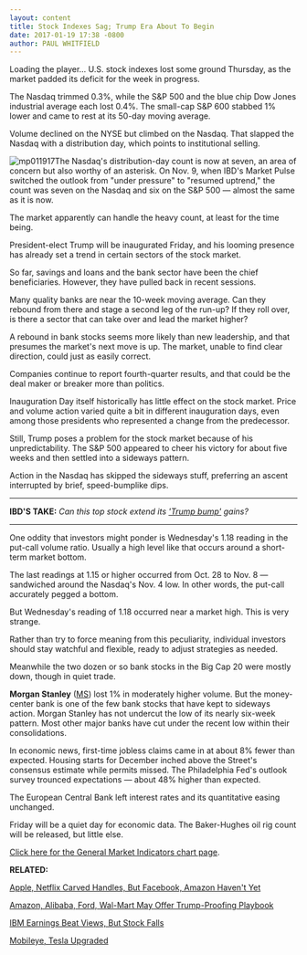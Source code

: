 ```yaml
---
layout: content
title: Stock Indexes Sag; Trump Era About To Begin
date: 2017-01-19 17:38 -0800
author: PAUL WHITFIELD
---
```






Loading the player...
U.S. stock indexes lost some ground Thursday, as the market padded its deficit for the week in progress.


The Nasdaq trimmed 0.3%, while the S&P 500 and the blue chip Dow Jones industrial average each lost 0.4%. The small-cap S&P 600 stabbed 1% lower and came to rest at its 50-day moving average.


Volume declined on the NYSE but climbed on the Nasdaq. That slapped the Nasdaq with a distribution day, which points to institutional selling.


![mp011917](https://www.investors.com/wp-content/uploads/2017/01/MP011917-243x300.png)The Nasdaq's distribution-day count is now at seven, an area of concern but also worthy of an asterisk. On Nov. 9, when IBD's Market Pulse switched the outlook from "under pressure" to "resumed uptrend," the count was seven on the Nasdaq and six on the S&P 500 — almost the same as it is now.


The market apparently can handle the heavy count, at least for the time being.


President-elect Trump will be inaugurated Friday, and his looming presence has already set a trend in certain sectors of the stock market.


So far, savings and loans and the bank sector have been the chief beneficiaries. However, they have pulled back in recent sessions.


Many quality banks are near the 10-week moving average. Can they rebound from there and stage a second leg of the run-up? If they roll over, is there a sector that can take over and lead the market higher?


A rebound in bank stocks seems more likely than new leadership, and that presumes the market's next move is up. The market, unable to find clear direction, could just as easily correct.


Companies continue to report fourth-quarter results, and that could be the deal maker or breaker more than politics.


Inauguration Day itself historically has little effect on the stock market. Price and volume action varied quite a bit in different inauguration days, even among those presidents who represented a change from the predecessor.


Still, Trump poses a problem for the stock market because of his unpredictability. The S&P 500 appeared to cheer his victory for about five weeks and then settled into a sideways pattern.


Action in the Nasdaq has skipped the sideways stuff, preferring an ascent interrupted by brief, speed-bumplike dips.




---


**IBD'S TAKE:** *Can this top stock extend its ['Trump bump'](https://www.investors.com/stock-lists/stock-spotlight/can-this-top-stock-extend-its-trump-bump-gains/) gains?*




---


One oddity that investors might ponder is Wednesday's 1.18 reading in the put-call volume ratio. Usually a high level like that occurs around a short-term market bottom.


The last readings at 1.15 or higher occurred from Oct. 28 to Nov. 8 — sandwiched around the Nasdaq's Nov. 4 low. In other words, the put-call accurately pegged a bottom.


But Wednesday's reading of 1.18 occurred near a market high. This is very strange.


Rather than try to force meaning from this peculiarity, individual investors should stay watchful and flexible, ready to adjust strategies as needed.


Meanwhile the two dozen or so bank stocks in the Big Cap 20 were mostly down, though in quiet trade.


**Morgan Stanley** ([MS](https://research.investors.com/quote.aspx?symbol=MS)) lost 1% in moderately higher volume. But the money-center bank is one of the few bank stocks that have kept to sideways action. Morgan Stanley has not undercut the low of its nearly six-week pattern. Most other major banks have cut under the recent low within their consolidations.


In economic news, first-time jobless claims came in at about 8% fewer than expected. Housing starts for December inched above the Street's consensus estimate while permits missed. The Philadelphia Fed's outlook survey trounced expectations — about 48% higher than expected.


The European Central Bank left interest rates and its quantitative easing unchanged.


Friday will be a quiet day for economic data. The Baker-Hughes oil rig count will be released, but little else.


[Click here for the General Market Indicators chart page](https://www.investors.com/wp-content/uploads/2017/01/IBD1901152521GMI.pdf).


**RELATED:**


[Apple, Netflix Carved Handles, But Facebook, Amazon Haven't Yet](https://www.investors.com/news/technology/apple-netflix-carved-handles-but-facebook-amazon-havent-yet/)


[Amazon, Alibaba, Ford, Wal-Mart May Offer Trump-Proofing Playbook](https://www.investors.com/research/investing-action-plan/big-bands-wont-play-inauguration-but-are-these-stocks-playing-trump/)


[IBM Earnings Beat Views, But Stock Falls](https://www.investors.com/news/technology/ibm-earnings-2/)


[Mobileye, Tesla Upgraded](https://www.investors.com/news/technology/mobileye-price-target-raised-as-driverless-cars-roll-along/)




